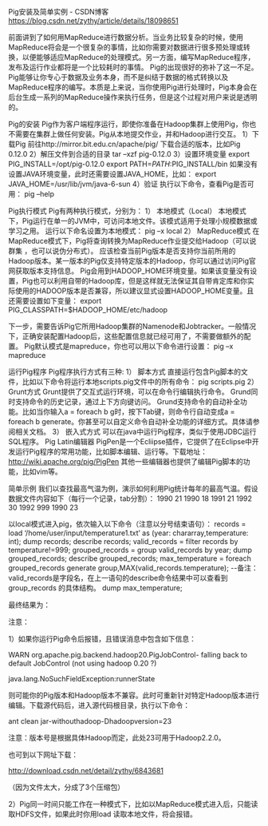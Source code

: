 Pig安装及简单实例 - CSDN博客 https://blog.csdn.net/zythy/article/details/18098651

前面讲到了如何用MapReduce进行数据分析。当业务比较复杂的时候，使用MapReduce将会是一个很复杂的事情，比如你需要对数据进行很多预处理或转换，以便能够适应MapReduce的处理模式。另一方面，编写MapReduce程序，发布及运行作业都将是一个比较耗时的事情。
Pig的出现很好的弥补了这一不足。Pig能够让你专心于数据及业务本身，而不是纠结于数据的格式转换以及MapReduce程序的编写。本质是上来说，当你使用Pig进行处理时，Pig本身会在后台生成一系列的MapReduce操作来执行任务，但是这个过程对用户来说是透明的。


Pig的安装
Pig作为客户端程序运行，即使你准备在Hadoop集群上使用Pig，你也不需要在集群上做任何安装。Pig从本地提交作业，并和Hadoop进行交互。
1）下载Pig
前往http://mirror.bit.edu.cn/apache/pig/ 下载合适的版本，比如Pig 0.12.0
2）解压文件到合适的目录
tar –xzf pig-0.12.0
3）设置环境变量
export PIG_INSTALL=/opt/pig-0.12.0
export PATH=$PATH:$PIG_INSTALL/bin
如果没有设置JAVA环境变量，此时还需要设置JAVA_HOME，比如：
export JAVA_HOME=/usr/lib/jvm/java-6-sun
4）验证
执行以下命令，查看Pig是否可用：
pig –help

Pig执行模式
Pig有两种执行模式，分别为：
1） 本地模式（Local）
本地模式下，Pig运行在单一的JVM中，可访问本地文件。该模式适用于处理小规模数据或学习之用。
运行以下命名设置为本地模式：
pig –x local
2） MapReduce模式
在MapReduce模式下，Pig将查询转换为MapReduce作业提交给Hadoop（可以说群集 ，也可以说伪分布式）。
应该检查当前Pig版本是否支持你当前所用的Hadoop版本。某一版本的Pig仅支持特定版本的Hadoop，你可以通过访问Pig官网获取版本支持信息。
Pig会用到HADOOP_HOME环境变量。如果该变量没有设置，Pig也可以利用自带的Hadoop库，但是这样就无法保证其自带肯定库和你实际使用的HADOOP版本是否兼容，所以建议显式设置HADOOP_HOME变量。且还需要设置如下变量：
export PIG_CLASSPATH=$HADOOP_HOME/etc/hadoop


下一步，需要告诉Pig它所用Hadoop集群的Namenode和Jobtracker。一般情况下，正确安装配置Hadoop后，这些配置信息就已经可用了，不需要做额外的配置。
Pig默认模式是mapreduce，你也可以用以下命令进行设置：
pig –x mapreduce

运行Pig程序
Pig程序执行方式有三种:
1） 脚本方式
直接运行包含Pig脚本的文件，比如以下命令将运行本地scripts.pig文件中的所有命令：
pig scripts.pig
2） Grunt方式
Grunt提供了交互式运行环境，可以在命令行编辑执行命令。
Grund同时支持命令的历史记录，通过上下方向键访问。
Grund支持命令的自动补全功能。比如当你输入a = foreach b g时，按下Tab键，则命令行自动变成a = foreach b generate。你甚至可以自定义命令自动补全功能的详细方式。具体请参阅相关文档。
3） 嵌入式方式
可以在java中运行Pig程序，类似于使用JDBC运行SQL程序。
Pig Latin编辑器
PigPen是一个Ecliipse插件，它提供了在Eclipse中开发运行Pig程序的常用功能，比如脚本编辑、运行等。下载地址：http://wiki.apache.org/pig/PigPen
其他一些编辑器也提供了编辑Pig脚本的功能，比如vim等。


简单示例
我们以查找最高气温为例，演示如何利用Pig统计每年的最高气温。假设数据文件内容如下（每行一个记录，tab分割）：
1990 21
1990 18
1991 21
1992 30
1992 999
1990 23


以local模式进入pig，依次输入以下命令（注意以分号结束语句）：
records = load ‘/home/user/input/temperature1.txt’ as (year: chararray,temperature: int);
dump records;
describe records;
valid_records = filter records by temperature!=999;
grouped_records = group valid_records by year;
dump grouped_records;
describe grouped_records;
max_temperature = foreach grouped_records generate group,MAX(valid_records.temperature);
--备注：valid_records是字段名，在上一语句的describe命令结果中可以查看到group_records 的具体结构。
dump max_temperature;

最终结果为：



 

注意：

1）如果你运行Pig命令后报错，且错误消息中包含如下信息：

WARN  org.apache.pig.backend.hadoop20.PigJobControl- falling back to default JobControl (not using hadoop 0.20 ?)

java.lang.NoSuchFieldException:runnerState

则可能你的Pig版本和Hadoop版本不兼容。此时可重新针对特定Hadoop版本进行编辑。下载源代码后，进入源代码根目录，执行以下命令：

ant clean jar-withouthadoop-Dhadoopversion=23

注意：版本号是根据具体Hadoop而定，此处23可用于Hadoop2.2.0。

也可到以下网址下载：

http://download.csdn.net/detail/zythy/6843681

（因为文件太大，分成了3个压缩包）

2）Pig同一时间只能工作在一种模式下，比如以MapReduce模式进入后，只能读取HDFS文件，如果此时你用load 读取本地文件，将会报错。